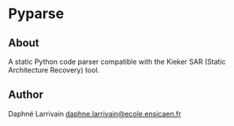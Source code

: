 # Pyparse

## About
A static Python code parser compatible with the Kieker SAR (Static Architecture Recovery) tool.

## Author
Daphné Larrivain <daphne.larrivain@ecole.ensicaen.fr>
